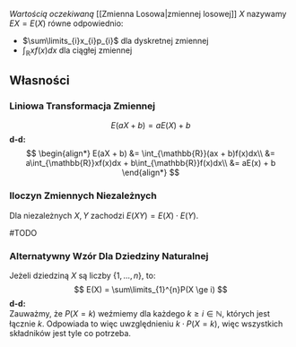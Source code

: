 *Wartością oczekiwaną* [[Zmienna Losowa|zmiennej losowej]] $X$ nazywamy $EX = E(X)$ równe odpowiednio:

- $\sum\limits_{i}x_{i}p_{i}$ dla dyskretnej zmiennej
- $\int_{\mathbb{R}}xf(x)dx$ dla ciągłej zmiennej

## Własności

### Liniowa Transformacja Zmiennej

$$
E(aX + b) = aE(X) + b
$$
**d-d:**  
$$
\begin{align*}
E(aX + b) &= \int_{\mathbb{R}}(ax + b)f(x)dx\\
&= a\int_{\mathbb{R}}xf(x)dx + b\int_{\mathbb{R}}f(x)dx\\
&= aE(x) + b
\end{align*}
$$

### Iloczyn Zmiennych Niezależnych

Dla niezależnych $X,Y$ zachodzi $E(XY) = E(X)\cdot E(Y)$.

#TODO 

### Alternatywny Wzór Dla Dziedziny Naturalnej

Jeżeli dziedziną $X$ są liczby $\{1,\dots,n\}$, to:
$$
E(X) = \sum\limits_{1}^{n}P(X \ge i)
$$
**d-d:**  
Zauważmy, że $P(X = k)$ weźmiemy dla każdego $k \ge i \in \mathbb{N}$, których jest łącznie $k$. Odpowiada to więc uwzględnieniu $k \cdot P(X = k)$, więc wszystkich składników jest tyle co potrzeba.
